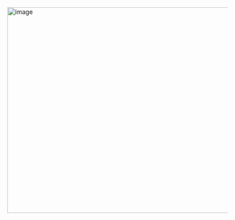 <img width="545" height="470" alt="image" src="https://github.com/user-attachments/assets/8e262d57-3917-41f7-829e-24a0c72afd13" />
